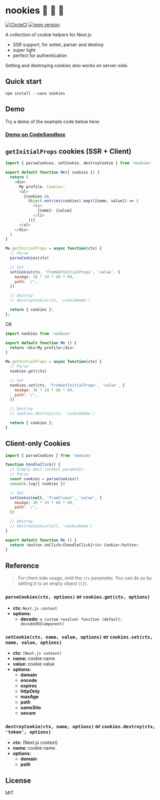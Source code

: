 # nookies :cookie: :cookie: :cookie:

[![CircleCI](https://circleci.com/gh/maticzav/nookies/tree/master.svg?style=shield)](https://circleci.com/gh/maticzav/nookies/tree/master) [![npm version](https://badge.fury.io/js/nookies.svg)](https://badge.fury.io/js/nookies)

A collection of cookie helpers for Next.js

- SSR support, for setter, parser and destroy
- super light
- perfect for authentication

Setting and destroying cookies also works on server-side.

## Quick start

`npm install --save nookies`

## Demo

Try a demo of the example code below here:

### [Demo on CodeSandbox](https://codesandbox.io/s/charming-herschel-7z362)

## `getInitialProps` cookies (SSR + Client)

```js
import { parseCookies, setCookie, destroyCookie } from 'nookies'

export default function Me({ cookies }) {
  return (
    <div>
      My profile. Cookies:
      <ul>
        {cookies &&
          Object.entries(cookies).map(([name, value]) => (
            <li>
              {name}: {value}
            </li>
          ))}
      </ul>
    </div>
  )
}

Me.getInitialProps = async function(ctx) {
  // Parse
  parseCookies(ctx)

  // Set
  setCookie(ctx, 'fromGetInitialProps', 'value', {
    maxAge: 30 * 24 * 60 * 60,
    path: '/',
  })

  // Destroy
  // destroyCookie(ctx, 'cookieName')

  return { cookies };
};
```

OR

```js
import nookies from 'nookies'

export default function Me () {
  return <div>My profile</div>
}

Me.getInitialProps = async function(ctx) {
  // Parse
  nookies.get(ctx)

  // Set
  nookies.set(ctx, 'fromGetInitialProps', 'value', {
    maxAge: 30 * 24 * 60 * 60,
    path: '/',
  })

  // Destroy
  // nookies.destroy(ctx, 'cookieName')

  return { cookies };
}
```

## Client-only Cookies

```js
import { parseCookies } from 'nookies'

function handleClick() {
  // Simply omit context parameter.
  // Parse
  const cookies = parseCookies()
  console.log({ cookies })

  // Set
  setCookie(null, 'fromClient', 'value', {
    maxAge: 30 * 24 * 60 * 60,
    path: '/',
  })

  // Destroy
  // destroyCookie(null, 'cookieName')
}

export default function Me () {
  return <button onClick={handleClick}>Set Cookie</button>
}
```

## Reference

> For client side usage, omit the `ctx` parameter. You can do so by setting it to an empty object (`{}`).

### `parseCookies(ctx, options)` or `cookies.get(ctx, options)`

- **ctx:** `Next.js context`
- **options:**
  - **decode:** `a custom resolver function (default: decodeURIComponent)`

### `setCookie(ctx, name, value, options)` or `cookies.set(ctx, name, value, options)`

- **ctx:** `(Next.js context)`
- **name:** cookie name
- **value:** cookie value
- **options:**
  - **domain**
  - **encode**
  - **expires**
  - **httpOnly**
  - **maxAge**
  - **path**
  - **sameSite**
  - **secure**

### `destroyCookie(ctx, name, options)` or `cookies.destroy(ctx, 'token', options)`

- **ctx:** (Next.js context)
- **name:** cookie name
- **options:**
  - **domain**
  - **path**

## License

MIT

